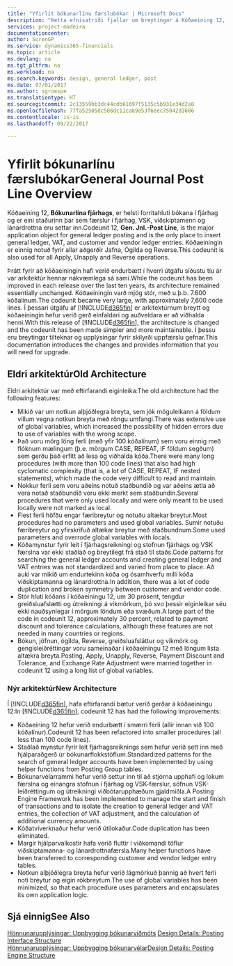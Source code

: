 ```yaml
---
title: "Yfirlit bókunarlínu færslubókar | Microsoft Docs"
description: "Þetta efnisatriði fjallar um breytingar á Kóðaeining 12, **Bókunarlína fjárhags**, sem er helsti forritahluti bókana í fjárhag og er eini staðurinn þar sem færslur í fjárhag, VSK, viðskiptamenn og lánardrottna eru settar inn."
services: project-madeira
documentationcenter: 
author: SorenGP
ms.service: dynamics365-financials
ms.topic: article
ms.devlang: na
ms.tgt_pltfrm: na
ms.workload: na
ms.search.keywords: design, general ledger, post
ms.date: 07/01/2017
ms.author: sgroespe
ms.translationtype: HT
ms.sourcegitcommit: 2c13559bb3dc44cdb61697f5135c5b931e34d2a8
ms.openlocfilehash: 77fa52505dc586dc11ca89e53f6eec75042d3606
ms.contentlocale: is-is
ms.lasthandoff: 09/22/2017

---
```

# <a name="general-journal-post-line-overview"></a><span data-ttu-id="8e5af-103">Yfirlit bókunarlínu færslubókar</span><span class="sxs-lookup"><span data-stu-id="8e5af-103">General Journal Post Line Overview</span></span>
<span data-ttu-id="8e5af-104">Kóðaeining 12, **Bókunarlína fjárhags**, er helsti forritahluti bókana í fjárhag og er eini staðurinn þar sem færslur í fjárhag, VSK, viðskiptamenn og lánardrottna eru settar inn.</span><span class="sxs-lookup"><span data-stu-id="8e5af-104">Codeunit 12, **Gen. Jnl.-Post Line**, is the major application object for general ledger posting and is the only place to insert general ledger, VAT, and customer and vendor ledger entries.</span></span> <span data-ttu-id="8e5af-105">Kóðaeiningin er einnig notuð fyrir allar aðgerðir Jafna, Ógilda og Reverse.</span><span class="sxs-lookup"><span data-stu-id="8e5af-105">This codeunit is also used for all Apply, Unapply and Reverse operations.</span></span>  
  
<span data-ttu-id="8e5af-106">Þrátt fyrir að kóðaeiningin hafi verið endurbætt í hverri útgáfu síðustu tíu ár var arkitektúr hennar nákvæmlega sá sami.</span><span class="sxs-lookup"><span data-stu-id="8e5af-106">While the codeunit has been improved in each release over the last ten years, its architecture remained essentially unchanged.</span></span> <span data-ttu-id="8e5af-107">Kóðaeiningin varð mjög stór, með u.þ.b. 7.600 kóðalínum.</span><span class="sxs-lookup"><span data-stu-id="8e5af-107">The codeunit became very large, with approximately 7,600 code lines.</span></span> <span data-ttu-id="8e5af-108">Í þessari útgáfu af [!INCLUDE[d365fin](includes/d365fin_md.md)] er arkitektúrnum breytt og kóðaeiningin hefur verið gerð einfaldari og auðveldara er að viðhalda henni.</span><span class="sxs-lookup"><span data-stu-id="8e5af-108">With this release of [!INCLUDE[d365fin](includes/d365fin_md.md)], the architecture is changed and the codeunit has been made simpler and more maintainable.</span></span> <span data-ttu-id="8e5af-109">Í þessu eru breytingar tilteknar og upplýsingar fyrir skilyrði uppfærslu gefnar.</span><span class="sxs-lookup"><span data-stu-id="8e5af-109">This documentation introduces the changes and provides information that you will need for upgrade.</span></span>  
  
## <a name="old-architecture"></a><span data-ttu-id="8e5af-110">Eldri arkitektúr</span><span class="sxs-lookup"><span data-stu-id="8e5af-110">Old Architecture</span></span>  
<span data-ttu-id="8e5af-111">Eldri arkitektúr var með eftirfarandi eiginleika:</span><span class="sxs-lookup"><span data-stu-id="8e5af-111">The old architecture had the following features:</span></span>  
  
* <span data-ttu-id="8e5af-112">Mikið var um notkun alþjóðlegra breyta, sem jók möguleikann á földum villum vegna notkun breyta með röngu umfangi.</span><span class="sxs-lookup"><span data-stu-id="8e5af-112">There was extensive use of global variables, which increased the possibility of hidden errors due to use of variables with the wrong scope.</span></span>  
* <span data-ttu-id="8e5af-113">Það voru mörg löng ferli (með yfir 100 kóðalínum) sem voru einnig með flóknum mælingum (þ.e. mörgum CASE, REPEAT, IF földum segðum) sem gerðu það erfitt að lesa og viðhalda kóða.</span><span class="sxs-lookup"><span data-stu-id="8e5af-113">There were many long procedures (with more than 100 code lines) that also had high cyclomatic complexity (that is, a lot of CASE, REPEAT, IF nested statements), which made the code very difficult to read and maintain.</span></span>  
* <span data-ttu-id="8e5af-114">Nokkur ferli sem voru aðeins notuð staðbundið og var aðeins ætla að vera notað staðbundið voru ekki merkt sem staðbundin.</span><span class="sxs-lookup"><span data-stu-id="8e5af-114">Several procedures that were only used locally and were only meant to be used locally were not marked as local.</span></span>  
* <span data-ttu-id="8e5af-115">Flest ferli höfðu engar færibreytur og notuðu altækar breytur.</span><span class="sxs-lookup"><span data-stu-id="8e5af-115">Most procedures had no parameters and used global variables.</span></span> <span data-ttu-id="8e5af-116">Sumir notuðu færibreytur og yfirskrifuð altækar breytur með staðbundnum.</span><span class="sxs-lookup"><span data-stu-id="8e5af-116">Some used parameters and overrode global variables with locals.</span></span>  
* <span data-ttu-id="8e5af-117">Kóðamynstur fyrir leit í fjárhagsreikningi og stofnun fjárhags og VSK færslna var ekki staðlað og breytilegt frá stað til staðs.</span><span class="sxs-lookup"><span data-stu-id="8e5af-117">Code patterns for searching the general ledger accounts and creating general ledger and VAT entries was not standardized and varied from place to place.</span></span> <span data-ttu-id="8e5af-118">Að auki var mikið um endurtekinn kóða og ósamhverfu milli kóða viðskiptamanna og lánardrottna.</span><span class="sxs-lookup"><span data-stu-id="8e5af-118">In addition, there was a lot of code duplication and broken symmetry between customer and vendor code.</span></span>  
* <span data-ttu-id="8e5af-119">Stór hluti kóðans í kóðaeiningu 12, um 30 prósent, tengdur greiðsluafslætti og útreikningi á vikmörkum, þó svo þessir eiginleikar séu ekki nauðsynlegar í mörgum löndum eða svæðum.</span><span class="sxs-lookup"><span data-stu-id="8e5af-119">A large part of the code in codeunit 12, approximately 30 percent, related to payment discount and tolerance calculations, although these features are not needed in many countries or regions.</span></span>  
* <span data-ttu-id="8e5af-120">Bókun, jöfnun, ógilda, Reverse, greiðsluafsláttur og vikmörk og gengisleiðréttingar voru sameinaðar í kóðaeiningu 12 með löngum lista altækra breyta.</span><span class="sxs-lookup"><span data-stu-id="8e5af-120">Posting, Apply, Unapply, Reverse, Payment Discount and Tolerance, and Exchange Rate Adjustment were married together in codeunit 12 using a long list of global variables.</span></span>  
  
### <a name="new-architecture"></a><span data-ttu-id="8e5af-121">Nýr arkitektúr</span><span class="sxs-lookup"><span data-stu-id="8e5af-121">New Architecture</span></span>  
<span data-ttu-id="8e5af-122">Í [!INCLUDE[d365fin](includes/d365fin_md.md)], hafa eftirfarandi bætur verið gerðar á kóðaeiningu 12:</span><span class="sxs-lookup"><span data-stu-id="8e5af-122">In [!INCLUDE[d365fin](includes/d365fin_md.md)], codeunit 12 has had the following improvements:</span></span>  
  
* <span data-ttu-id="8e5af-123">Kóðaeining 12 hefur verið endurbætt í smærri ferli (allir innan við 100 kóðalínur).</span><span class="sxs-lookup"><span data-stu-id="8e5af-123">Codeunit 12 has been refactored into smaller procedures (all less than 100 code lines).</span></span>  
* <span data-ttu-id="8e5af-124">Staðlað mynstur fyrir leit fjárhagsreiknings sem hefur verið sett inn með hjálparaðgerð úr bókunarflokkstöflum.</span><span class="sxs-lookup"><span data-stu-id="8e5af-124">Standardized patterns for the search of general ledger accounts have been implemented by using helper functions from Posting Group tables.</span></span>  
* <span data-ttu-id="8e5af-125">Bókunarvélarrammi hefur verið settur inn til að stjórna upphafi og lokum færslna og einangra stofnun í fjárhag og VSK-færslur, söfnun VSK-leiðréttingum og útreikningi viðbótarupphæðum gjaldmiðla.</span><span class="sxs-lookup"><span data-stu-id="8e5af-125">A Posting Engine Framework has been implemented to manage the start and finish of transactions and to isolate the creation to general ledger and VAT entries, the collection of VAT adjustment, and the calculation of additional currency amounts.</span></span>  
* <span data-ttu-id="8e5af-126">Kóðatvíverknaður hefur verið útilokaður.</span><span class="sxs-lookup"><span data-stu-id="8e5af-126">Code duplication has been eliminated.</span></span>  
* <span data-ttu-id="8e5af-127">Margir hjálparvalkostir hafa verið fluttir í viðkomandi töflur viðskiptamanna- og lánardrottnafærsla.</span><span class="sxs-lookup"><span data-stu-id="8e5af-127">Many helper functions have been transferred to corresponding customer and vendor ledger entry tables.</span></span>  
* <span data-ttu-id="8e5af-128">Notkun alþjóðlegra breyta hefur verið lágmörkuð þannig að hvert ferli noti breytur og eigin rökbreytum.</span><span class="sxs-lookup"><span data-stu-id="8e5af-128">The use of global variables has been minimized, so that each procedure uses parameters and encapsulates its own application logic.</span></span>  
  
## <a name="see-also"></a><span data-ttu-id="8e5af-129">Sjá einnig</span><span class="sxs-lookup"><span data-stu-id="8e5af-129">See Also</span></span>  
<span data-ttu-id="8e5af-130">[Hönnunarupplýsingar: Uppbygging bókunarviðmóts](design-details-posting-interface-structure.md) </span><span class="sxs-lookup"><span data-stu-id="8e5af-130">[Design Details: Posting Interface Structure](design-details-posting-interface-structure.md) </span></span>  
[<span data-ttu-id="8e5af-131">Hönnunarupplýsingar: Uppbygging bókunarvélar</span><span class="sxs-lookup"><span data-stu-id="8e5af-131">Design Details: Posting Engine Structure</span></span>](design-details-posting-engine-structure.md)

